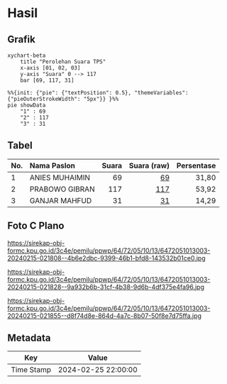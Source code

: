 # Hasil

## Grafik

```mermaid
xychart-beta
    title "Perolehan Suara TPS"
    x-axis [01, 02, 03]
    y-axis "Suara" 0 --> 117
    bar [69, 117, 31]
```

```mermaid
%%{init: {"pie": {"textPosition": 0.5}, "themeVariables": {"pieOuterStrokeWidth": "5px"}} }%%
pie showData
    "1" : 69
    "2" : 117
    "3" : 31
```

## Tabel

| No. | Nama Paslon    | Suara | Suara (raw) | Persentase |
|:--- |:-------------- | -----:| -----------:| ----------:|
| 1   | ANIES MUHAIMIN | 69    | [69][p-1]   | 31,80      |
| 2   | PRABOWO GIBRAN | 117   | [117][p-2]  | 53,92      |
| 3   | GANJAR MAHFUD  | 31    | [31][p-3]   | 14,29      |


[p-1]: https://github.com/gigit-pemilu/pemilu-2024-64-kalimantan-timur/blob/main/pilpres/hitung-suara/sub/64-kalimantan-timur/sub/72-kota-samarinda/sub/05-samarinda-utara/sub/1013-sempaja-timur/sub/003-tps/sub/paslon-1.txt
[p-2]: https://github.com/gigit-pemilu/pemilu-2024-64-kalimantan-timur/blob/main/pilpres/hitung-suara/sub/64-kalimantan-timur/sub/72-kota-samarinda/sub/05-samarinda-utara/sub/1013-sempaja-timur/sub/003-tps/sub/paslon-2.txt
[p-3]: https://github.com/gigit-pemilu/pemilu-2024-64-kalimantan-timur/blob/main/pilpres/hitung-suara/sub/64-kalimantan-timur/sub/72-kota-samarinda/sub/05-samarinda-utara/sub/1013-sempaja-timur/sub/003-tps/sub/paslon-3.txt

## Foto C Plano

https://sirekap-obj-formc.kpu.go.id/3c4e/pemilu/ppwp/64/72/05/10/13/6472051013003-20240215-021808--4b6e2dbc-9399-46b1-bfd8-143532b01ce0.jpg

https://sirekap-obj-formc.kpu.go.id/3c4e/pemilu/ppwp/64/72/05/10/13/6472051013003-20240215-021828--9a932b6b-31cf-4b38-9d6b-4df375e4fa96.jpg

https://sirekap-obj-formc.kpu.go.id/3c4e/pemilu/ppwp/64/72/05/10/13/6472051013003-20240215-021855--d8f74d8e-864d-4a7c-8b07-50f8e7d75ffa.jpg


## Metadata

| Key        | Value               |
| ---------- | ------------------- |
| Time Stamp | 2024-02-25 22:00:00 |




